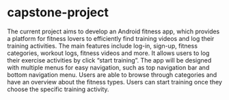 # capstone-project
The current project aims to develop an Android fitness app, which provides a platform for fitness lovers to efficiently find training videos and log their training activities. The main features include log-in, sign-up, fitness categories, workout logs, fitness videos and more. It allows users to log their exercise activities by click “start training”.
The app will be designed with multiple menus for easy navigation, such as top navigation bar and bottom navigation menu. Users are able to browse through categories and have an overview about the fitness types. Users can start training once they choose the specific training activity.
